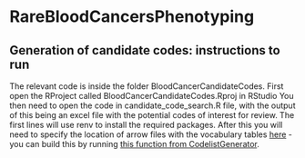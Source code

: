 # RareBloodCancersPhenotyping

## Generation of candidate codes: instructions to run
The relevant code is inside the folder BloodCancerCandidateCodes. First open the RProject called BloodCancerCandidateCodes.Rproj in RStudio You then need to open the code in candidate_code_search.R file, with the output of this being an excel file with the potential codes of interest for review. The first lines will use renv to install the required packages. After this you will need to specify the location of arrow files with the vocabulary tables [here](https://github.com/oxford-pharmacoepi/RareBloodCancersPhenotyping/blob/66e0e6a21d77d43e4cb1b7479256c18e7a037acd/BloodCancerCandidateCodes/candidate_code_search.R#L12) - you can build this by running  [this function from CodelistGenerator](https://darwin-eu.github.io/CodelistGenerator/reference/importVocab.html).
